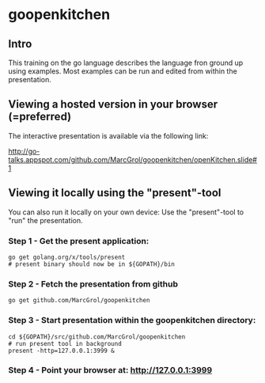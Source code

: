 # goopenkitchen

## Intro
This training on the go language describes the language fron ground up using examples.
Most examples can be run and edited from within the presentation.

## Viewing a hosted version in your browser (=preferred)
The interactive presentation is available via the following link:

http://go-talks.appspot.com/github.com/MarcGrol/goopenkitchen/openKitchen.slide#1

## Viewing it locally using the "present"-tool
You can also run it locally on your own device:
Use the "present"-tool to "run" the presentation.

### Step 1 - Get the present application:

    go get golang.org/x/tools/present
    # present binary should now be in ${GOPATH}/bin 


### Step 2 - Fetch the presentation from github

    go get github.com/MarcGrol/goopenkitchen

### Step 3 - Start presentation within the goopenkitchen directory:

    cd ${GOPATH}/src/github.com/MarcGrol/goopenkitchen
    # run present tool in background
    present -http=127.0.0.1:3999 &

### Step 4 - Point your browser at: http://127.0.0.1:3999


